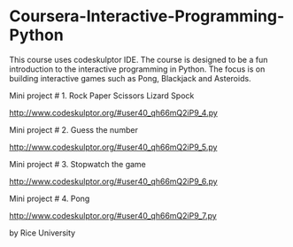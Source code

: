 # Coursera-Interactive-Programming-Python

This course uses codeskulptor IDE. The course is designed to be a fun introduction to the interactive programming in Python. The focus is on building interactive games such as Pong, Blackjack and Asteroids.

Mini project # 1. Rock Paper Scissors Lizard Spock

http://www.codeskulptor.org/#user40_qh66mQ2iP9_4.py

Mini project # 2. Guess the number

http://www.codeskulptor.org/#user40_qh66mQ2iP9_5.py

Mini project # 3. Stopwatch the game

http://www.codeskulptor.org/#user40_qh66mQ2iP9_6.py

Mini project # 4. Pong

http://www.codeskulptor.org/#user40_qh66mQ2iP9_7.py

by Rice University

